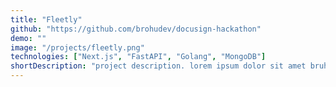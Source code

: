 ```yaml
---
title: "Fleetly"
github: "https://github.com/brohudev/docusign-hackathon"
demo: ""
image: "/projects/fleetly.png"
technologies: ["Next.js", "FastAPI", "Golang", "MongoDB"]
shortDescription: "project description. lorem ipsum dolor sit amet bruh blah blah bleh bleh bleha laksjdflkaj sdlfkajs dlfkja"
---
```

